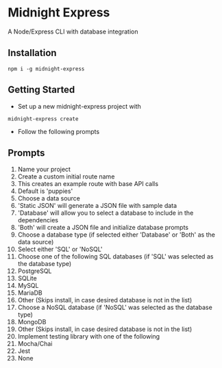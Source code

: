 # Midnight Express

A Node/Express CLI with database integration

## Installation

`npm i -g midnight-express`

## Getting Started

* Set up a new midnight-express project with

`midnight-express create`

* Follow the following prompts

## Prompts

1. Name your project
1. Create a custom initial route name
  1. This creates an example route with base API calls
  1. Default is 'puppies'
1. Choose a data source
  1. 'Static JSON' will generate a JSON file with sample data
  1. 'Database' will allow you to select a database to include in the dependencies
  1. 'Both' will create a JSON file and initialize database prompts
1. Choose a database type (if selected either 'Database' or 'Both' as the data source)
  1. Select either 'SQL' or 'NoSQL'
1. Choose one of the following SQL databases (if 'SQL' was selected as the database type)
  1. PostgreSQL
  1. SQLite
  1. MySQL
  1. MariaDB
  1. Other (Skips install, in case desired database is not in the list)
1. Choose a NoSQL database (if 'NoSQL' was selected as the database type)
  1. MongoDB
  1. Other (Skips install, in case desired database is not in the list)
1. Implement testing library with one of the following
  1. Mocha/Chai
  1. Jest
  1. None
